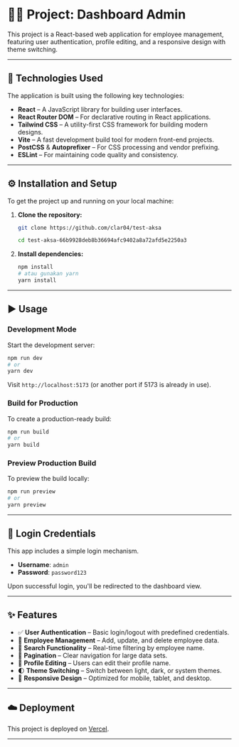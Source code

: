 # 🧑‍💻 Project: Dashboard Admin

This project is a React-based web application for employee management, featuring user authentication, profile editing, and a responsive design with theme switching.

---

## 🚀 Technologies Used

The application is built using the following key technologies:

- **React** – A JavaScript library for building user interfaces.
- **React Router DOM** – For declarative routing in React applications.
- **Tailwind CSS** – A utility-first CSS framework for building modern designs.
- **Vite** – A fast development build tool for modern front-end projects.
- **PostCSS** & **Autoprefixer** – For CSS processing and vendor prefixing.
- **ESLint** – For maintaining code quality and consistency.

---

## ⚙️ Installation and Setup

To get the project up and running on your local machine:

1. **Clone the repository:**

   ```bash
   git clone https://github.com/clar04/test-aksa

   cd test-aksa-66b9928deb8b36694afc9402a8a72afd5e2250a3

2. **Install dependencies:**

   ```bash
   npm install
   # atau gunakan yarn
   yarn install
   ```

---

## ▶️ Usage

### Development Mode

Start the development server:

```bash
npm run dev
# or
yarn dev
```

Visit `http://localhost:5173` (or another port if 5173 is already in use).

### Build for Production

To create a production-ready build:

```bash
npm run build
# or
yarn build
```



### Preview Production Build

To preview the build locally:

```bash
npm run preview
# or
yarn preview
```

---

## 🔐 Login Credentials

This app includes a simple login mechanism.

* **Username**: `admin`
* **Password**: `password123`

Upon successful login, you'll be redirected to the dashboard view.

---

## ✨ Features

* ✅ **User Authentication** – Basic login/logout with predefined credentials.
* 👥 **Employee Management** – Add, update, and delete employee data.
* 🔎 **Search Functionality** – Real-time filtering by employee name.
* 📄 **Pagination** – Clear navigation for large data sets.
* 📝 **Profile Editing** – Users can edit their profile name.
* 🌓 **Theme Switching** – Switch between light, dark, or system themes.
* 📱 **Responsive Design** – Optimized for mobile, tablet, and desktop.

---

## ☁️ Deployment

This project is deployed on [Vercel](https://testaksa-clara.vercel.app).

---
